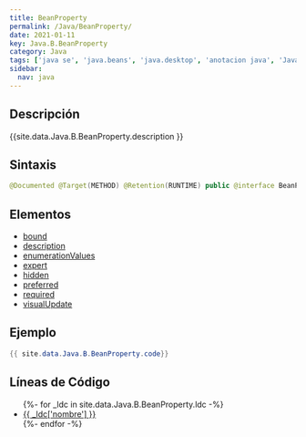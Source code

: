 ```yaml
---
title: BeanProperty
permalink: /Java/BeanProperty/
date: 2021-01-11
key: Java.B.BeanProperty
category: Java
tags: ['java se', 'java.beans', 'java.desktop', 'anotacion java', 'Java 9']
sidebar: 
  nav: java
---
```


## Descripción
{{site.data.Java.B.BeanProperty.description }}

## Sintaxis
~~~java
@Documented @Target(METHOD) @Retention(RUNTIME) public @interface BeanProperty
~~~

## Elementos
* [bound](/Java/BeanProperty/bound/)
* [description](/Java/BeanProperty/description/)
* [enumerationValues](/Java/BeanProperty/enumerationValues/)
* [expert](/Java/BeanProperty/expert/)
* [hidden](/Java/BeanProperty/hidden/)
* [preferred](/Java/BeanProperty/preferred/)
* [required](/Java/BeanProperty/required/)
* [visualUpdate](/Java/BeanProperty/visualUpdate/)

## Ejemplo
~~~java
{{ site.data.Java.B.BeanProperty.code}}
~~~

## Líneas de Código
<ul>
{%- for _ldc in site.data.Java.B.BeanProperty.ldc -%}
   <li>
       <a href="{{_ldc['url'] }}">{{ _ldc['nombre'] }}</a>
   </li>
{%- endfor -%}
</ul>
